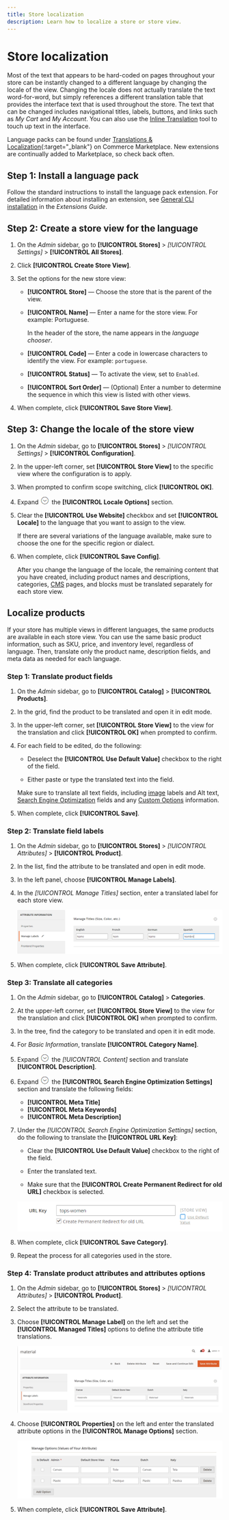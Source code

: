 ```yaml
---
title: Store localization
description: Learn how to localize a store or store view.
---
```

# Store localization

Most of the text that appears to be hard-coded on pages throughout your store can be instantly changed to a different language by changing the locale of the view. Changing the locale does not actually translate the text word-for-word, but simply references a different translation table that provides the interface text that is used throughout the store. The text that can be changed includes navigational titles, labels, buttons, and links such as _My Cart_ and _My Account_. You can also use the [Inline Translation](https://docs.magento.com/user-guide/configuration/advanced/developer.html) tool to touch up text in the interface.

Language packs can be found under [Translations & Localization][1]{:target="_blank"} on Commerce Marketplace. New extensions are continually added to Marketplace, so check back often.

## Step 1: Install a language pack

Follow the standard instructions to install the language pack extension. For detailed information about installing an extension, see [General CLI installation][2] in the *Extensions Guide*.

## Step 2: Create a store view for the language

1. On the _Admin_ sidebar, go to **[!UICONTROL Stores]** > _[!UICONTROL Settings]_ > **[!UICONTROL All Stores]**.

1. Click **[!UICONTROL Create Store View]**.

1. Set the options for the new store view:

   - **[!UICONTROL Store]** — Choose the store that is the parent of the view.

   - **[!UICONTROL Name]** — Enter a name for the store view. For example: Portuguese.

      In the header of the store, the name appears in the _language chooser_.

   - **[!UICONTROL Code]** — Enter a code in lowercase characters to identify the view. For example: `portuguese`.

   - **[!UICONTROL Status]** — To activate the view, set to `Enabled`.

   - **[!UICONTROL Sort Order]** — (Optional) Enter a number to determine the sequence in which this view is listed with other views.

1. When complete, click **[!UICONTROL Save Store View]**.

## Step 3: Change the locale of the store view

1. On the _Admin_ sidebar, go to **[!UICONTROL Stores]** > _[!UICONTROL Settings]_ > **[!UICONTROL Configuration]**.

1. In the upper-left corner, set **[!UICONTROL Store View]** to the specific view where the configuration is to apply.

1. When prompted to confirm scope switching, click **[!UICONTROL OK]**.

1. Expand ![Expansion selector](../assets/icon-display-expand.png) the **[!UICONTROL Locale Options]** section.

1. Clear the **[!UICONTROL Use Website]** checkbox and set **[!UICONTROL Locale]** to the language that you want to assign to the view.

   If there are several variations of the language available, make sure to choose the one for the specific region or dialect.

1. When complete, click **[!UICONTROL Save Config]**.

   After you change the language of the locale, the remaining content that you have created, including product names and descriptions, categories, [CMS](../content-design/page-translate.md) pages, and blocks must be translated separately for each store view.

## Localize products

If your store has multiple views in different languages, the same products are available in each store view. You can use the same basic product information, such as SKU, price, and inventory level, regardless of language. Then, translate only the product name, description fields, and meta data as needed for each language.

### Step 1: Translate product fields

1. On the _Admin_ sidebar, go to  **[!UICONTROL Catalog]** > **[!UICONTROL Products]**.

1. In the grid, find the product to be translated and open it in edit mode.

1. In the upper-left corner, set **[!UICONTROL Store View]** to the view for the translation and click **[!UICONTROL OK]** when prompted to confirm.

1. For each field to be edited, do the following:

   - Deselect the **[!UICONTROL Use Default Value]** checkbox to the right of the field.

   - Either paste or type the translated text into the field.

   Make sure to translate all text fields, including [image](../catalog/catalog-images-video.md) labels and Alt text, [Search Engine Optimization](../catalog/product-search-engine-optimization.md) fields and any [Custom Options](../catalog/settings-advanced-custom-options.md) information.

1. When complete, click **[!UICONTROL Save]**.

### Step 2: Translate field labels

1. On the _Admin_ sidebar, go to **[!UICONTROL Stores]** > _[!UICONTROL Attributes]_ > **[!UICONTROL Product]**.

1. In the list, find the attribute to be translated and open in edit mode.

1. In the left panel, choose **[!UICONTROL Manage Labels]**.

1. In the _[!UICONTROL Manage Titles]_ section, enter a translated label for each store view.

   ![Enter Translated Labels](./assets/product-attribute-labels-translate.png)<!-- zoom -->

1. When complete, click **[!UICONTROL Save Attribute]**.

### Step 3: Translate all categories

1. On the _Admin_ sidebar, go to **[!UICONTROL Catalog]** > **Categories**.

1. At the upper-left corner, set **[!UICONTROL Store View]** to the view for the translation and click **[!UICONTROL OK]** when prompted to confirm.

1. In the tree, find the category to be translated and open it in edit mode.

1. For _Basic Information_, translate **[!UICONTROL Category Name]**.

1. Expand ![Expansion selector](../assets/icon-display-expand.png) the _[!UICONTROL Content]_ section and translate **[!UICONTROL Description]**.

1. Expand ![Expansion selector](../assets/icon-display-expand.png) the **[!UICONTROL Search Engine Optimization Settings]** section and translate the following fields:

   - **[!UICONTROL Meta Title]**
   - **[!UICONTROL Meta Keywords]**
   - **[!UICONTROL Meta Description]**

1. Under the _[!UICONTROL Search Engine Optimization Settings]_ section, do the following to translate the **[!UICONTROL URL Key]**:

   - Clear the **[!UICONTROL Use Default Value]** checkbox to the right of the field.

   - Enter the translated text.

   - Make sure that the **[!UICONTROL Create Permanent Redirect for old URL]** checkbox is selected.

   ![Translate the URL key](./assets/category-translate-url-key.png)

1. When complete, click **[!UICONTROL Save Category]**.

1. Repeat the process for all categories used in the store.

### Step 4: Translate product attributes and attributes options

1. On the _Admin_ sidebar, go to **[!UICONTROL Stores]** > _[!UICONTROL Attributes]_ > **[!UICONTROL Product]**.

1. Select the attribute to be translated.

1. Choose **[!UICONTROL Manage Label]** on the left and set the **[!UICONTROL Managed Titles]** options to define the attribute title translations.

   ![Manage Titles](./assets/manage-label-tab.png)<!-- zoom -->

1. Choose **[!UICONTROL Properties]** on the left and enter the translated attribute options in the **[!UICONTROL Manage Options]** section.

   ![Manage Options](./assets/manage-option-tab.png)<!-- zoom -->

1. When complete, click **[!UICONTROL Save Attribute]**.


[1]: https://marketplace.magento.com/extensions/content-customizations/translations-localization.html
[2]: https://experienceleague.adobe.com/docs/commerce-operations/installation-guide/tutorials/extensions.html
